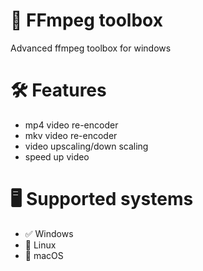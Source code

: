 # 🎥 FFmpeg toolbox
Advanced ffmpeg toolbox for windows

# 🛠 Features
* mp4 video re-encoder
* mkv video re-encoder
* video upscaling/down scaling
* speed up video

# 🖥️ Supported systems
*  ✅ Windows
*  🚫 Linux
*  🚫 macOS
